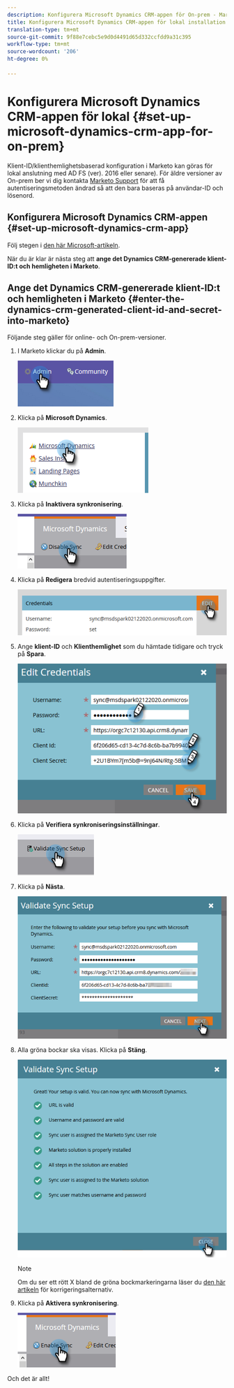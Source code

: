 ```yaml
---
description: Konfigurera Microsoft Dynamics CRM-appen för On-prem - Marketo Docs - Produktdokumentation
title: Konfigurera Microsoft Dynamics CRM-appen för lokal installation
translation-type: tm+mt
source-git-commit: 9f88e7cebc5e9d0d4491d65d332ccfdd9a31c395
workflow-type: tm+mt
source-wordcount: '206'
ht-degree: 0%

---
```



# Konfigurera Microsoft Dynamics CRM-appen för lokal {#set-up-microsoft-dynamics-crm-app-for-on-prem}

Klient-ID/klienthemlighetsbaserad konfiguration i Marketo kan göras för lokal anslutning med AD FS (ver). 2016 eller senare). För äldre versioner av On-prem ber vi dig kontakta [Marketo Support](https://nation.marketo.com/t5/Support/ct-p/Support) för att få autentiseringsmetoden ändrad så att den bara baseras på användar-ID och lösenord.

## Konfigurera Microsoft Dynamics CRM-appen {#set-up-microsoft-dynamics-crm-app}

Följ stegen i [den här Microsoft-artikeln](https://docs.microsoft.com/en-us/windows-server/identity/ad-fs/development/enabling-oauth-confidential-clients-with-ad-fs#create-an-application-group-in-ad-fs-2016-or-later).

När du är klar är nästa steg att **ange det Dynamics CRM-genererade klient-ID:t och hemligheten i Marketo**.

## Ange det Dynamics CRM-genererade klient-ID:t och hemligheten i Marketo {#enter-the-dynamics-crm-generated-client-id-and-secret-into-marketo}

Följande steg gäller för online- och On-prem-versioner.

1. I Marketo klickar du på **Admin**.

   ![](assets/set-up-microsoft-dynamics-crm-app-for-on-prem-1.png)

1. Klicka på **Microsoft Dynamics**.

   ![](assets/set-up-microsoft-dynamics-crm-app-for-on-prem-2.png)

1. Klicka på **Inaktivera synkronisering**.

   ![](assets/set-up-microsoft-dynamics-crm-app-for-on-prem-3.png)

1. Klicka på **Redigera** bredvid autentiseringsuppgifter.

   ![](assets/set-up-microsoft-dynamics-crm-app-for-on-prem-4.png)

1. Ange **klient-ID** och **Klienthemlighet** som du hämtade tidigare och tryck på **Spara**.

   ![](assets/set-up-microsoft-dynamics-crm-app-for-on-prem-5.png)

1. Klicka på **Verifiera synkroniseringsinställningar**.

   ![](assets/set-up-microsoft-dynamics-crm-app-for-on-prem-6.png)

1. Klicka på **Nästa**.

   ![](assets/set-up-microsoft-dynamics-crm-app-for-on-prem-7.png)

1. Alla gröna bockar ska visas. Klicka på **Stäng**.

   ![](assets/set-up-microsoft-dynamics-crm-app-for-on-prem-8.png)

   >[!NOTE]
   >
   >Om du ser ett rött X bland de gröna bockmarkeringarna läser du [den här artikeln](/help/marketo/product-docs/crm-sync/microsoft-dynamics-sync/sync-setup/validate-microsoft-dynamics-sync/fix-dynamics-validation-sync-issues.md) för korrigeringsalternativ.

1. Klicka på **Aktivera synkronisering**.

   ![](assets/set-up-microsoft-dynamics-crm-app-for-on-prem-9.png)

Och det är allt!
